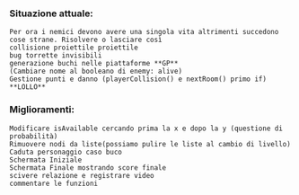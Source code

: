 ### Situazione attuale:
    Per ora i nemici devono avere una singola vita altrimenti succedono cose strane. Risolvere o lasciare così
    collisione proiettile proiettile
    bug torrette invisibili
    generazione buchi nelle piattaforme **GP**
    (Cambiare nome al booleano di enemy: alive) 
    Gestione punti e danno (playerCollision() e nextRoom() primo if) **LOLLO**
### Miglioramenti:
    Modificare isAvailable cercando prima la x e dopo la y (questione di probabilità)
    Rimuovere nodi da liste(possiamo pulire le liste al cambio di livello)
    Caduta personaggio caso buco 
    Schermata Iniziale
    Schermata Finale mostrando score finale
    scivere relazione e registrare video
    commentare le funzioni
